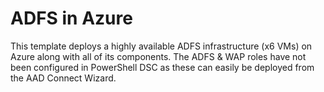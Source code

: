 # ADFS in Azure

This template deploys a highly available ADFS infrastructure (x6 VMs) on Azure along with all of its components. The ADFS & WAP roles have not been configured in PowerShell DSC as these can easily be deployed from the AAD Connect Wizard.
